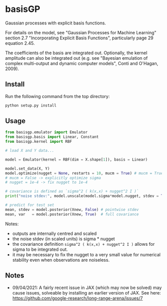# basisGP
 
Gaussian processes with explicit basis functions.

For details on the model, see "Gaussian Processes for Machine Learning" section 2.7 "Incorporating Explicit Basis Functions", particularly page 29 equation 2.45.

The coefficients of the basis are integrated out. Optionally, the kernel amplitude can also be integrated out (e.g. see "Bayesian emulation of complex multi-output and dynamic computer models", Conti and O'Hagan, 2009).


## Install

Run the following command from the top directory:

```bash
python setup.py install
```

## Usage

```python
from basisgp.emulator import Emulator
from basisgp.basis import Linear, Constant
from basisgp.kernel import RBF

# load X and Y data...

model = Emulator(kernel = RBF(dim = X.shape[1]), basis = Linear)

model.set_data(X, Y)
model.optimize(nugget = None, restarts = 10, mucm = True) # mucm = True -> integrate out sigma^2
# mucm = False -> explicitly optimize sigma
# nugget = 1e-4 -> fix nugget to 1e-4 

# covariance is defined as `sigma^2 ( k(x,x) + nugget^2 I )`
print("noise stdev:", model.unscale(model.sigma*model.nugget, stdev = True) )

# predict for test set
mean, stdev = model.posterior(Xnew, False) # pointwise stdev
mean, var   = model.posterior(Xnew, True)  # full covariance
```

Notes:
* outputs are internally centred and scaled
* the noise stdev (in scaled units) is sigma * nugget
* the covariance definition `sigma^2 ( k(x,x) + nugget^2 I )` allows for sigma to be integrated out.
* it may be necessary to fix the nugget to a very small value for numerical stability even when observations are noiseless.


## Notes

* 09/04/2021: A fairly recent issue in JAX (which may now be solved) may cause issues, solveable by installing an earlier version of JAX. See here: https://github.com/google-research/long-range-arena/issues/7


